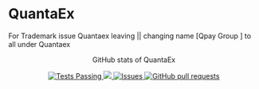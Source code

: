 # QuantaEx
For Trademark issue Quantaex leaving || changing name [Qpay Group ] to all under Quantaex

<p align="center">GitHub stats of QuantaEx</p>
</p>
  <p align="center">
    <a href="https://github.com/QuantaEx/github-readme-stats/actions">
      <img alt="Tests Passing" src="https://github.com/QuantaEx/github-readme-stats/workflows/Test/badge.svg" />
    </a>
    <a href="https://codecov.io/gh/QuantaEx/github-readme-stats">
      <img src="https://codecov.io/gh/QuantaEx/github-readme-stats/branch/master/graph/badge.svg" />
    </a>
    <a href="https://github.com/QuantaEx/github-readme-stats/issues">
      <img alt="Issues" src="https://img.shields.io/github/issues/QuantaEx/github-readme-stats?color=0088ff" />
    </a>
    <a href="https://github.com/QuantaEx/github-readme-stats/pulls">
      <img alt="GitHub pull requests" src="https://img.shields.io/github/issues-pr/QuantaEx/github-readme-stats?color=0088ff" />
    </a>
  </p>
